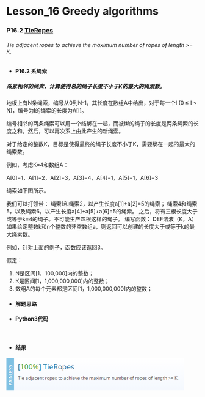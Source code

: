 # Lesson_16 Greedy algorithms  

### P16.2 [TieRopes](https://app.codility.com/programmers/lessons/16-greedy_algorithms/tie_ropes/) 

###### Tie adjacent ropes to achieve the maximum number of ropes of length >= K.

* #### P16.2 系绳索

#####  系紧相邻的绳索，计算使得总的绳子长度不小于K的最大的绳索数。

地板上有N条绳索，编号从0到N-1，其长度在数组A中给出，对于每一个I (0 ≤ I < N)，编号为I的绳索的长度为A[I]。

编号相邻的两条绳索可以用一个结绑在一起，而被绑的绳子的长度是两条绳索的长度之和。然后，可以再次系上由此产生的新绳索。

对于给定的整数K，目标是使得最终的绳子长度不小于K，需要绑在一起的最大的绳索数。

例如，考虑K=4和数组A：

A[0]=1，A[1]=2，A[2]=3，A[3]=4，A[4]=1，A[5]=1，A[6]=3

绳索如下图所示。


我们可以打领带：
绳索1和绳索2，以产生长度a[1]+a[2]=5的绳索；
绳索4和绳索5，以及绳索6，以产生长度a[4]+a[5]+a[6]=5的绳索。
之后，将有三根长度大于或等于k=4的绳子。不可能生产四根这样的绳子。
编写函数：
DEF溶液（K，A）
如果给定整数k和n个整数的非空数组a，则返回可以创建的长度大于或等于k的最大绳索数。

例如，针对上面的例子，函数应该返回3。


假定：
  1. N是区间[1，100,000]内的整数；
  2. K是区间[1，1,000,000,000]内的整数；
  3. 数组A的每个元素都是区间[1，1,000,000,000]内的整数；

* #### 解题思路


* #### Python3代码


```


```




* #### 结果


![image](https://github.com/Anfany/Codility-Lessons-By-Python3/blob/master/L16_Greedy%20algorithms/16.2.png)
